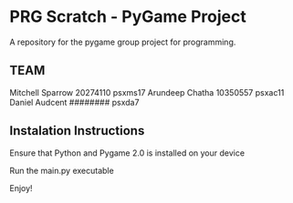 # PRG Scratch - PyGame Project
A repository for the pygame group project for programming.

## TEAM

Mitchell Sparrow        20274110        psxms17
Arundeep Chatha 	    10350557	psxac11
Daniel Audcent		    ########	psxda7 


## Instalation Instructions

Ensure that Python and Pygame 2.0 is installed on your device

Run the main.py executable

Enjoy!



